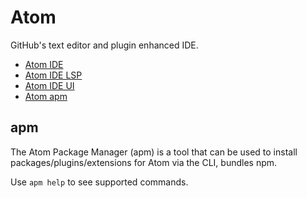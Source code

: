 # Atom

GitHub's text editor and plugin enhanced IDE.

* [Atom IDE](https://ide.atom.io/)
* [Atom IDE LSP](https://github.com/atom/atom-languageclient)
* [Atom IDE UI](https://atom.io/packages/atom-ide-ui)
* [Atom apm](https://github.com/atom/apm)

## apm

The Atom Package Manager (apm) is a tool that can be used to install packages/plugins/extensions for Atom via the CLI, bundles npm.

Use `apm help` to see supported commands.